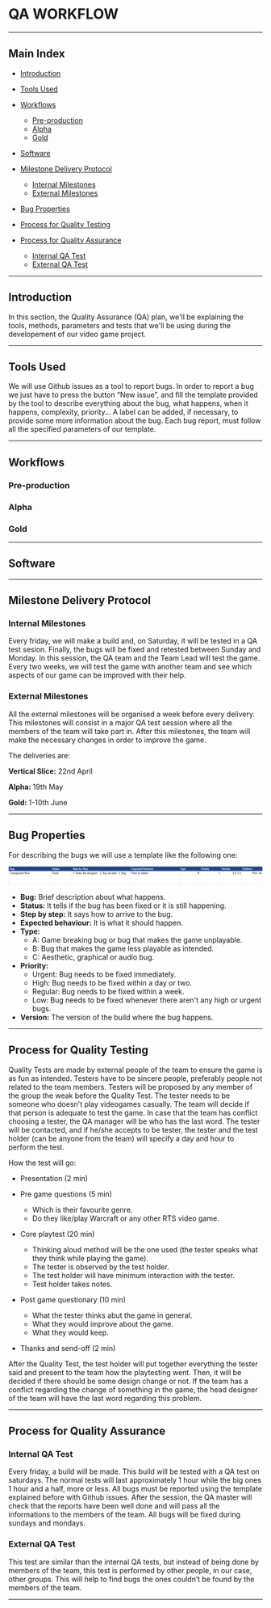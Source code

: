 # QA WORKFLOW


***


## Main Index

+ [Introduction](https://github.com/Needlesslord/BrainDeadStudios/blob/master/Docs/QAWorkflow.md#introduction)

+ [Tools Used](https://github.com/Needlesslord/BrainDeadStudios/blob/master/Docs/QAWorkflow.md#tools-used)

+ [Workflows](https://github.com/Needlesslord/BrainDeadStudios/blob/master/Docs/QAWorkflow.md#workflows)
  - [Pre-production](https://github.com/Needlesslord/BrainDeadStudios/blob/master/Docs/QAWorkflow.md#pre-production)
  - [Alpha](https://github.com/Needlesslord/BrainDeadStudios/blob/master/Docs/QAWorkflow.md#alpha)
  - [Gold](https://github.com/Needlesslord/BrainDeadStudios/blob/master/Docs/QAWorkflow.md#gold)
  
+ [Software](https://github.com/Needlesslord/BrainDeadStudios/blob/master/Docs/QAWorkflow.md#software)

+ [Milestone Delivery Protocol](https://github.com/Needlesslord/BrainDeadStudios/blob/master/Docs/QAWorkflow.md#milestone-delivery-protocolhttps://github.com/Needlesslord/BrainDeadStudios/blob/master/Docs/QAWorkflow.md#milestone-delivery-protocol)
  - [Internal Milestones](https://github.com/Needlesslord/BrainDeadStudios/blob/master/Docs/QAWorkflow.md#internal-milestones)
  - [External Milestones](https://github.com/Needlesslord/BrainDeadStudios/blob/master/Docs/QAWorkflow.md#external-milestones)
  
+ [Bug Properties](https://github.com/Needlesslord/BrainDeadStudios/blob/master/Docs/QAWorkflow.md#bug-properties)

+ [Process for Quality Testing](https://github.com/Needlesslord/BrainDeadStudios/blob/master/Docs/QAWorkflow.md#process-for-quality-testing)

+ [Process for Quality Assurance](https://github.com/Needlesslord/BrainDeadStudios/blob/master/Docs/QAWorkflow.md#process-for-quality-assurance)
  - [Internal QA Test](https://github.com/Needlesslord/BrainDeadStudios/blob/master/Docs/QAWorkflow.md#internal-qa-test)
  - [External QA Test](https://github.com/Needlesslord/BrainDeadStudios/blob/master/Docs/QAWorkflow.md#external-qa-test)


***


## Introduction


In this section, the Quality Assurance (QA) plan, we'll be explaining the tools, methods, parameters and tests that we'll be using during the developement of our video game project.


***


## Tools Used


We will use Github issues as a tool to report bugs. In order to report a bug we just have to press the button “New issue”, and fill the template provided by the tool to describe everything about the bug, what happens, when it happens, complexity, priority… A label can be added, if necessary, to provide some more information about the bug. Each bug report, must follow all the specified parameters of our template.


***


## Workflows 


### Pre-production


### Alpha


### Gold


***


## Software


***


## Milestone Delivery Protocol


### Internal Milestones


Every friday, we will make a build and, on Saturday, it will be tested in a QA test sesion. Finally, the bugs will be fixed and retested between Sunday and Monday. In this session, the QA team and the Team Lead will test the game. Every two weeks, we will test the game with another team and see which aspects of our game can be improved with their help.


### External Milestones


All the external milestones will be organised a week before every delivery. This milestones will consist in a major QA test session where all the members of the team will take part in. After this milestones, the team will make the necessary changes in order to improve the game.

The deliveries are:

**Vertical Slice:** 22nd April

**Alpha:** 19th May

**Gold:** 1-10th June


***


## Bug Properties


For describing the bugs we will use a template like the following one:

![Image](Photos_Wiki/report.PNG)

+ **Bug:** Brief description about what happens.
+ **Status:** It tells if the bug has been fixed or it is still happening.
+ **Step by step:** It says how to arrive to the bug.
+ **Expected behaviour:** It is what it should happen.
+ **Type:**
  - A: Game breaking bug or bug that makes the game unplayable.
  - B: Bug that makes the game less playable as intended.
  - C: Aesthetic, graphical or audio bug.
+ **Priority:**
  - Urgent: Bug needs to be fixed immediately.
  - High: Bug needs to be fixed within a day or two. 
  - Regular: Bug needs to be fixed within a week.
  - Low: Bug needs to be fixed whenever there aren't any high or urgent bugs.
+ **Version:** The version of the build where the bug happens.

***


## Process for Quality Testing

Quality Tests are made by external people of the team to ensure the game is as fun as intended. Testers have to be sincere people, preferably people not related to the team members. Testers will be proposed by any member of the group the weak before the Quality Test. The tester needs to be someone who doesn't play videogames casually. The team will decide if that person is adequate to test the game. In case that the team has conflict choosing a tester, the QA manager will be who has the last word. The tester will be contacted, and if he/she accepts to be tester, the tester and the test holder (can be anyone from the team) will specify a day and hour to perform the test.

How the test will go:
+ Presentation (2 min)

+ Pre game questions (5 min)
  - Which is their favourite genre.
  - Do they like/play Warcraft or any other RTS video game.
  
+ Core playtest (20 min)
  - Thinking aloud method will be the one used (the tester speaks what they think while playing the game).
  - The tester is observed by the test holder.
  - The test holder will have minimum interaction with the tester.
  - Test holder takes notes.
  
+ Post game questionary (10 min)
  - What the tester thinks abut the game in general.
  - What they would improve about the game.
  - What they would keep.
  
+ Thanks and send-off (2 min)

After the Quality Test, the test holder will put together everything the tester said and present to the team how the playtesting went. Then, it will be decided if there should be some design change or not. If the team has a conflict regarding the change of something in the game, the head designer of the team will have the last word regarding this problem.

***


## Process for Quality Assurance


### Internal QA Test


Every friday, a build will be made. This build will be tested with a QA test on saturdays. The normal tests will last approximately 1 hour while the big ones 1 hour and a half, more or less. All bugs must be reported using the template explained before with Github issues. After the session, the QA master will check that the reports have been well done and will pass all the informations to the members of the team. All bugs will be fixed during sundays and mondays.


### External QA Test


This test are similar than the internal QA tests, but instead of being done by members of the team, this test is performed by other people, in our case, other groups. This will help to find bugs the ones couldn’t be found by the members of the team.


***







